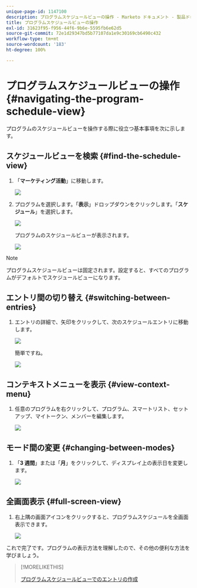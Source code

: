 ```yaml
---
unique-page-id: 1147100
description: プログラムスケジュールビューの操作 - Marketo ドキュメント - 製品ドキュメント
title: プログラムスケジュールビューの操作
exl-id: 31623f95-f956-44f6-9b6e-5595fb6e62d5
source-git-commit: 72e1d29347bd5b77107da1e9c30169cb6490c432
workflow-type: tm+mt
source-wordcount: '183'
ht-degree: 100%

---
```


# プログラムスケジュールビューの操作 {#navigating-the-program-schedule-view}

プログラムのスケジュールビューを操作する際に役立つ基本事項を次に示します。

## スケジュールビューを検索 {#find-the-schedule-view}

1. 「**マーケティング活動**」に移動します。

   ![](assets/login-marketing-activities.png)

1. プログラムを選択します。「**表示**」ドロップダウンをクリックします。「**スケジュール**」を選択します。

   ![](assets/image2014-9-17-11-3a38-3a3.png)

   プログラムのスケジュールビューが表示されます。

   ![](assets/image2014-9-17-11-3a38-3a14.png)

>[!NOTE]
>
>プログラムスケジュールビューは固定されます。設定すると、すべてのプログラムがデフォルトでスケジュールビューになります。

## エントリ間の切り替え {#switching-between-entries}

1. エントリの詳細で、矢印をクリックして、次のスケジュールエントリに移動します。

   ![](assets/image2014-9-17-11-3a38-3a54.png)

   簡単ですね。

   ![](assets/image2014-9-17-11-3a39-3a10.png)

## コンテキストメニューを表示 {#view-context-menu}

1. 任意のプログラムを右クリックして、プログラム、スマートリスト、セットアップ、マイトークン、メンバーを編集します。

   ![](assets/image2014-9-17-11-3a39-3a59.png)

## モード間の変更 {#changing-between-modes}

1. 「**3 週間**」または「**月**」をクリックして、ディスプレイ上の表示日を変更します。

   ![](assets/image2014-9-17-11-3a40-3a19.png)

## 全画面表示 {#full-screen-view}

1. 右上隅の画面アイコンをクリックすると、プログラムスケジュールを全画面表示できます。

   ![](assets/image2014-9-17-11-3a40-3a45.png)

これで完了です。プログラムの表示方法を理解したので、その他の便利な方法を学びましょう。

>[!MORELIKETHIS]
>
>[プログラムスケジュールビューでのエントリの作成](/help/marketo/product-docs/core-marketo-concepts/programs/program-schedule-view/creating-an-entry-in-the-program-schedule-view.md)
